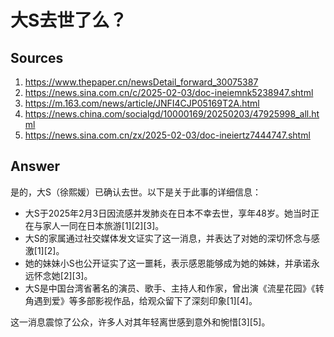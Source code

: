# 大S去世了么？

## Sources
1. https://www.thepaper.cn/newsDetail_forward_30075387
2. https://news.sina.com.cn/c/2025-02-03/doc-ineiemnk5238947.shtml
3. https://m.163.com/news/article/JNFI4CJP05169T2A.html
4. https://news.china.com/socialgd/10000169/20250203/47925998_all.html
5. https://news.sina.com.cn/zx/2025-02-03/doc-ineiertz7444747.shtml

## Answer
是的，大S（徐熙媛）已确认去世。以下是关于此事的详细信息：

- 大S于2025年2月3日因流感并发肺炎在日本不幸去世，享年48岁。她当时正在与家人一同在日本旅游[1][2][3]。
- 大S的家属通过社交媒体发文证实了这一消息，并表达了对她的深切怀念与感激[1][2]。
- 她的妹妹小S也公开证实了这一噩耗，表示感恩能够成为她的姊妹，并承诺永远怀念她[2][3]。
- 大S是中国台湾省著名的演员、歌手、主持人和作家，曾出演《流星花园》《转角遇到爱》等多部影视作品，给观众留下了深刻印象[1][4]。

这一消息震惊了公众，许多人对其年轻离世感到意外和惋惜[3][5]。

